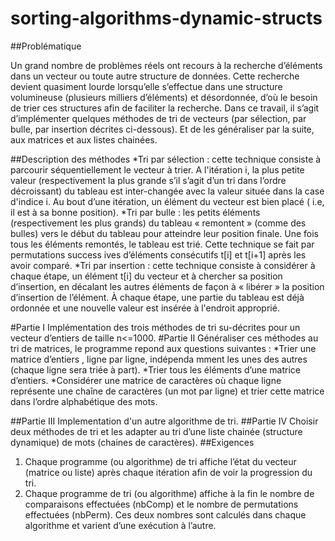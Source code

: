 # sorting-algorithms-dynamic-structs

##Problématique

Un grand nombre de problèmes réels ont recours à la recherche d’éléments dans un vecteur ou
toute autre structure de données. Cette recherche devient quasiment lourde lorsqu’elle s’effectue
dans une structure volumineuse (plusieurs milliers d’éléments) et désordonnée, d’où le besoin de
trier ces structures afin de faciliter la recherche. Dans ce travail, il s’agit d’implémenter quelques
méthodes de tri de vecteurs (par sélection, par bulle, par insertion décrites ci-dessous). Et de les
généraliser par la suite, aux matrices et aux listes chainées.

##Description des méthodes
*Tri par sélection : cette technique consiste à parcourir séquentiellement le vecteur à trier. A
l'itération i, la plus petite valeur (respectivement la plus grande s’il s’agit d’un tri dans l’ordre
décroissant) du tableau est inter-changée avec la valeur située dans la case d'indice i. Au bout
d’une itération, un élément du vecteur est bien placé ( i.e, il est à sa bonne position).
*Tri par bulle : les petits éléments (respectivement les plus grands) du tableau « remontent »
(comme des bulles) vers le début du tableau pour atteindre leur position finale. Une fois tous les
éléments remontés, le tableau est trié. Cette technique se fait par permutations success ives
d’éléments consécutifs t[i] et t[i+1] après les avoir comparé.
*Tri par insertion : cette technique consiste à considérer à chaque étape, un élément t[i] du
vecteur et à chercher sa position d’insertion, en décalant les autres éléments de façon à « libérer »
la position d’insertion de l’élément. À chaque étape, une partie du tableau est déjà ordonnée et une
nouvelle valeur est insérée à l'endroit approprié.

#Partie I
Implémentation des trois méthodes de tri su-décrites pour un vecteur d’entiers de taille n<=1000.
#Partie II
Généraliser ces méthodes au tri de matrices, le programme repond aux questions suivantes :
*Trier une matrice d’entiers , ligne par ligne, indépenda mment les unes des autres (chaque
ligne sera triée à part).
*Trier tous les éléments d’une matrice d’entiers.
*Considérer une matrice de caractères où chaque ligne représente une chaîne de caractères
(un mot par ligne) et trier cette matrice dans l’ordre alphabétique des mots.

##Partie III
Implementation d'un autre algorithme de tri.
##Partie IV
Choisir deux méthodes de tri et les adapter au tri d’une liste chainée (structure dynamique) de
mots (chaines de caractères).
##Exigences
1. Chaque programme (ou algorithme) de tri affiche l’état du vecteur (matrice ou liste)
après chaque itération afin de voir la progression du tri.
2. Chaque programme de tri (ou algorithme) affiche à la fin le nombre de comparaisons
effectuées (nbComp) et le nombre de permutations effectuées (nbPerm). Ces deux
nombres sont calculés dans chaque algorithme et varient d’une exécution à l’autre.
